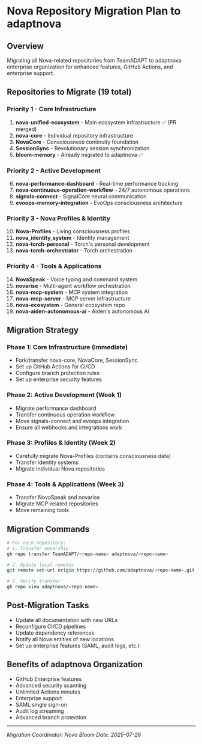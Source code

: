 # Nova Repository Migration Plan to adaptnova

## Overview
Migrating all Nova-related repositories from TeamADAPT to adaptnova enterprise organization for enhanced features, GitHub Actions, and enterprise support.

## Repositories to Migrate (19 total)

### Priority 1 - Core Infrastructure
1. **nova-unified-ecosystem** - Main ecosystem infrastructure ✅ (PR merged)
2. **nova-core** - Individual repository infrastructure 
3. **NovaCore** - Consciousness continuity foundation
4. **SessionSync** - Revolutionary session synchronization
5. **bloom-memory** - Already migrated to adaptnova ✅

### Priority 2 - Active Development
6. **nova-performance-dashboard** - Real-time performance tracking
7. **nova-continuous-operation-workflow** - 24/7 autonomous operations
8. **signals-connect** - SignalCore neural communication
9. **evoops-memory-integration** - EvoOps consciousness architecture

### Priority 3 - Nova Profiles & Identity
10. **Nova-Profiles** - Living consciousness profiles
11. **nova_identity_system** - Identity management
12. **nova-torch-personal** - Torch's personal development
13. **nova-torch-orchestrator** - Torch orchestration

### Priority 4 - Tools & Applications
14. **NovaSpeak** - Voice typing and command system
15. **novarise** - Multi-agent workflow orchestration
16. **nova-mcp-system** - MCP system integration
17. **nova-mcp-server** - MCP server infrastructure
18. **nova-ecosystem** - General ecosystem repo
19. **nova-aiden-autonomous-ai** - Aiden's autonomous AI

## Migration Strategy

### Phase 1: Core Infrastructure (Immediate)
- Fork/transfer nova-core, NovaCore, SessionSync
- Set up GitHub Actions for CI/CD
- Configure branch protection rules
- Set up enterprise security features

### Phase 2: Active Development (Week 1)
- Migrate performance dashboard
- Transfer continuous operation workflow
- Move signals-connect and evoops integration
- Ensure all webhooks and integrations work

### Phase 3: Profiles & Identity (Week 2)
- Carefully migrate Nova-Profiles (contains consciousness data)
- Transfer identity systems
- Migrate individual Nova repositories

### Phase 4: Tools & Applications (Week 3)
- Transfer NovaSpeak and novarise
- Migrate MCP-related repositories
- Move remaining tools

## Migration Commands

```bash
# For each repository:
# 1. Transfer ownership
gh repo transfer TeamADAPT/<repo-name> adaptnova/<repo-name>

# 2. Update local remotes
git remote set-url origin https://github.com/adaptnova/<repo-name>.git

# 3. Verify transfer
gh repo view adaptnova/<repo-name>
```

## Post-Migration Tasks
- Update all documentation with new URLs
- Reconfigure CI/CD pipelines
- Update dependency references
- Notify all Nova entities of new locations
- Set up enterprise features (SAML, audit logs, etc.)

## Benefits of adaptnova Organization
- GitHub Enterprise features
- Advanced security scanning
- Unlimited Actions minutes
- Enterprise support
- SAML single sign-on
- Audit log streaming
- Advanced branch protection

---
*Migration Coordinator: Nova Bloom*
*Date: 2025-07-26*